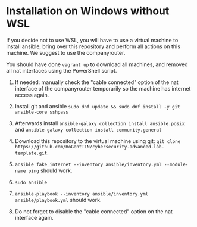 # Installation on Windows without WSL

If you decide not to use WSL, you will have to use a virtual machine to install ansible, bring over this repository and perform all actions on this machine. We suggest to use the companyrouter.

You should have done `vagrant up` to download all machines, and removed all nat interfaces using the PowerShell script. 

1. If needed: manually check the "cable connected" option of the nat interface of the companyrouter temporarily so the machine has internet access again.

2. Install git and ansible `sudo dnf update && sudo dnf install -y git ansible-core sshpass`

3. Afterwards install `ansible-galaxy collection install ansible.posix` and `ansible-galaxy collection install community.general`

4. Download this repository to the virtual machine using git: `git clone https://github.com/HoGentTIN/cybersecurity-advanced-lab-template.git`.

5. `ansible fake_internet --inventory ansible/inventory.yml --module-name ping` should work.

6. `sudo ansible`

7. `ansible-playbook --inventory ansible/inventory.yml ansible/playbook.yml` should work.

8. Do not forget to disable the "cable connected" option on the nat interface again.


